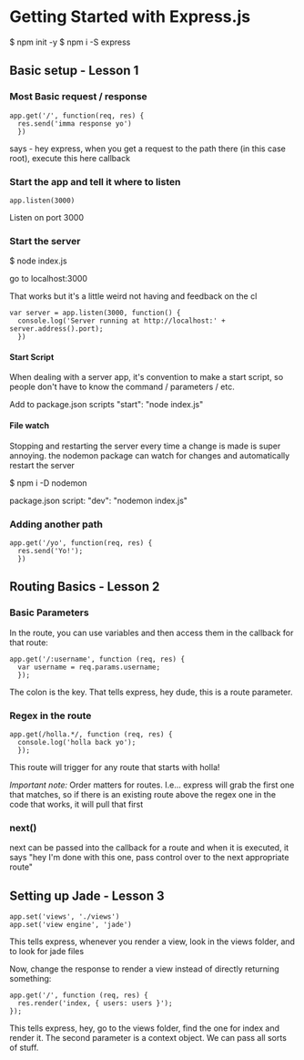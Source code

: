 # Getting Started with Express.js

$ npm init -y
$ npm i -S express

## Basic setup - Lesson 1

### Most Basic request / response
```
app.get('/', function(req, res) {
  res.send('imma response yo')
  })
```
says - hey express, when you get a request to the path there (in this case root), execute this here callback

### Start the app and tell it where to listen

```
app.listen(3000)
```

Listen on port 3000

### Start the server
$ node index.js

go to localhost:3000

That works but it's a little weird not having and feedback on the cl
```
var server = app.listen(3000, function() {
  console.log('Server running at http://localhost:' + server.address().port);
  })
```

#### Start Script
When dealing with a server app, it's convention to make a start script, so people don't have to know the command / parameters / etc.

Add to package.json scripts
"start": "node index.js"

#### File watch
Stopping and restarting the server every time a change is made is super annoying. the nodemon package can watch for changes and automatically restart the server

$ npm i -D nodemon

package.json script:
"dev": "nodemon index.js"

### Adding another path

```
app.get('/yo', function(req, res) {
  res.send('Yo!');
  })
```

## Routing Basics - Lesson 2

### Basic Parameters
In the route, you can use variables and then access them in the callback for that route:
```
app.get('/:username', function (req, res) {
  var username = req.params.username;
  });
```
The colon is the key. That tells express, hey dude, this is a route parameter.

### Regex in the route
```
app.get(/holla.*/, function (req, res) {
  console.log('holla back yo');
  });
```
This route will trigger for any route that starts with holla!

*Important note:*  Order matters for routes. I.e... express will grab the first one that matches, so if there is an existing route above the regex one in the code that works, it will pull that first

### next()

next can be passed into the callback for a route and when it is executed, it says "hey I'm done with this one, pass control over to the next appropriate route"

## Setting up Jade - Lesson 3

```
app.set('views', './views')
app.set('view engine', 'jade')
```
This tells express, whenever you render a view, look in the views folder, and to look for jade files

Now, change the response to render a view instead of directly returning something:
```
app.get('/', function (req, res) {
  res.render('index, { users: users }');
});
```
This tells express, hey, go to the views folder, find the one for index and render it.
The second parameter is a context object. We can pass all sorts of stuff.
